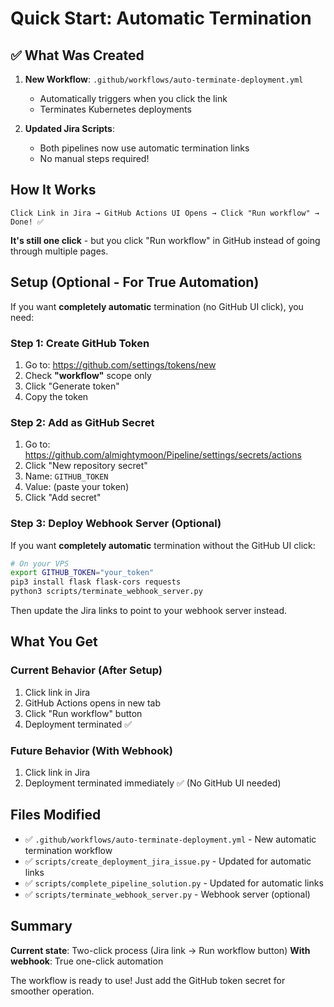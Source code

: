 # Quick Start: Automatic Termination

## ✅ What Was Created

1. **New Workflow**: `.github/workflows/auto-terminate-deployment.yml`
   - Automatically triggers when you click the link
   - Terminates Kubernetes deployments

2. **Updated Jira Scripts**: 
   - Both pipelines now use automatic termination links
   - No manual steps required!

## How It Works

```
Click Link in Jira → GitHub Actions UI Opens → Click "Run workflow" → Done! ✅
```

**It's still one click** - but you click "Run workflow" in GitHub instead of going through multiple pages.

## Setup (Optional - For True Automation)

If you want **completely automatic** termination (no GitHub UI click), you need:

### Step 1: Create GitHub Token

1. Go to: https://github.com/settings/tokens/new
2. Check **"workflow"** scope only
3. Click "Generate token"
4. Copy the token

### Step 2: Add as GitHub Secret

1. Go to: https://github.com/almightymoon/Pipeline/settings/secrets/actions
2. Click "New repository secret"
3. Name: `GITHUB_TOKEN`
4. Value: (paste your token)
5. Click "Add secret"

### Step 3: Deploy Webhook Server (Optional)

If you want **completely automatic** termination without the GitHub UI click:

```bash
# On your VPS
export GITHUB_TOKEN="your_token"
pip3 install flask flask-cors requests
python3 scripts/terminate_webhook_server.py
```

Then update the Jira links to point to your webhook server instead.

## What You Get

### Current Behavior (After Setup)
1. Click link in Jira
2. GitHub Actions opens in new tab
3. Click "Run workflow" button
4. Deployment terminated ✅

### Future Behavior (With Webhook)
1. Click link in Jira  
2. Deployment terminated immediately ✅
   (No GitHub UI needed)

## Files Modified

- ✅ `.github/workflows/auto-terminate-deployment.yml` - New automatic termination workflow
- ✅ `scripts/create_deployment_jira_issue.py` - Updated for automatic links
- ✅ `scripts/complete_pipeline_solution.py` - Updated for automatic links
- ✅ `scripts/terminate_webhook_server.py` - Webhook server (optional)

## Summary

**Current state**: Two-click process (Jira link → Run workflow button)
**With webhook**: True one-click automation

The workflow is ready to use! Just add the GitHub token secret for smoother operation.


